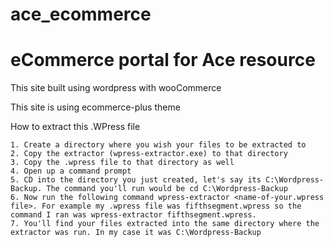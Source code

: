 # ace_ecommerce
<h1>eCommerce portal for Ace resource</h1>

This site built using wordpress with wooCommerce

This site is using ecommerce-plus theme

How to extract this .WPress file

    1. Create a directory where you wish your files to be extracted to
    2. Copy the extractor (wpress-extractor.exe) to that directory
    3. Copy the .wpress file to that directory as well
    4. Open up a command prompt
    5. CD into the directory you just created, let's say its C:\Wordpress-Backup. The command you'll run would be cd C:\Wordpress-Backup
    6. Now run the following command wpress-extractor <name-of-your.wpress file>. For example my .wpress file was fifthsegment.wpress so the command I ran was wpress-extractor fifthsegment.wpress.
    7. You'll find your files extracted into the same directory where the extractor was run. In my case it was C:\Wordpress-Backup





